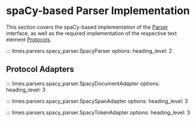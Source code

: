 # spaCy-based Parser Implementation
This section covers the spaCy-based implementation of the [Parser](interface.md) interface, as well as the required implementation of the respective text element [Protocols](../protocols.md).

::: limes.parsers.spacy_parser.SpacyParser
    options:
      heading_level: 2

## Protocol Adapters
::: limes.parsers.spacy_parser.SpacyDocumentAdapter
    options:
      heading_level: 3

::: limes.parsers.spacy_parser.SpacySpanAdapter
    options:
      heading_level: 3

::: limes.parsers.spacy_parser.SpacyTokenAdapter
    options:
      heading_level: 3
